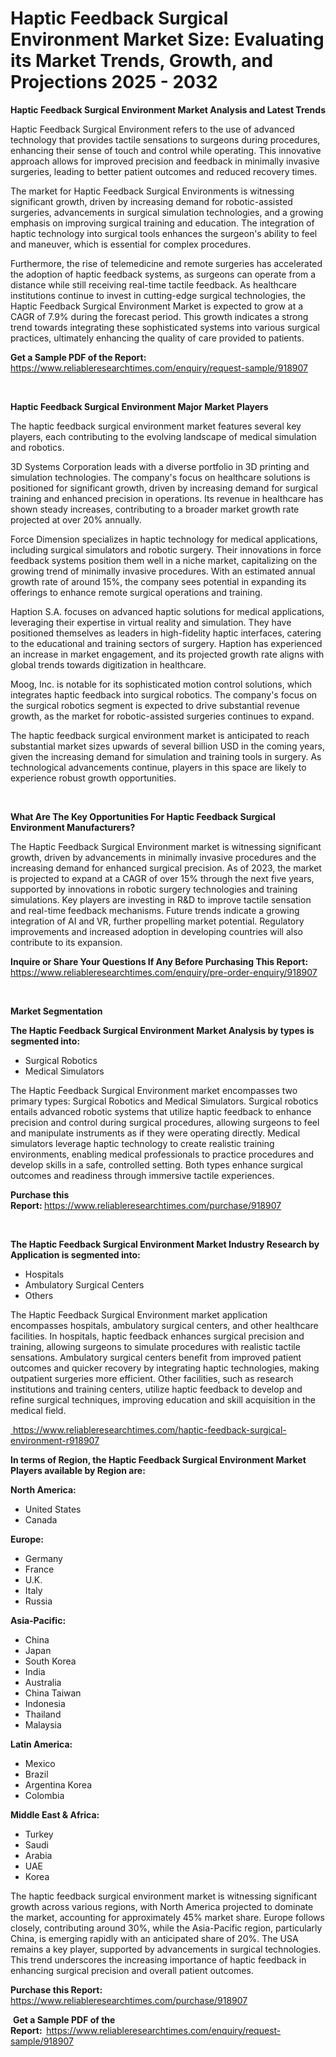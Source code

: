 <p><h1>Haptic Feedback Surgical Environment Market Size: Evaluating its Market Trends, Growth, and Projections 2025 - 2032</h1></p><p><strong>Haptic Feedback Surgical Environment Market Analysis and Latest Trends</strong></p>
<p><p>Haptic Feedback Surgical Environment refers to the use of advanced technology that provides tactile sensations to surgeons during procedures, enhancing their sense of touch and control while operating. This innovative approach allows for improved precision and feedback in minimally invasive surgeries, leading to better patient outcomes and reduced recovery times. </p><p>The market for Haptic Feedback Surgical Environments is witnessing significant growth, driven by increasing demand for robotic-assisted surgeries, advancements in surgical simulation technologies, and a growing emphasis on improving surgical training and education. The integration of haptic technology into surgical tools enhances the surgeon's ability to feel and maneuver, which is essential for complex procedures. </p><p>Furthermore, the rise of telemedicine and remote surgeries has accelerated the adoption of haptic feedback systems, as surgeons can operate from a distance while still receiving real-time tactile feedback. As healthcare institutions continue to invest in cutting-edge surgical technologies, the Haptic Feedback Surgical Environment Market is expected to grow at a CAGR of 7.9% during the forecast period. This growth indicates a strong trend towards integrating these sophisticated systems into various surgical practices, ultimately enhancing the quality of care provided to patients.</p></p>
<p><strong>Get a Sample PDF of the Report:&nbsp;</strong> <a href="https://www.reliableresearchtimes.com/enquiry/request-sample/918907?utm_campaign=3347&utm_medium=2&utm_source=Github&utm_content=ia&utm_term=18042025&utm_id=haptic-feedback-surgical-environment">https://www.reliableresearchtimes.com/enquiry/request-sample/918907</a></p>
<p>&nbsp;</p>
<p><strong>Haptic Feedback Surgical Environment Major Market Players</strong></p>
<p><p>The haptic feedback surgical environment market features several key players, each contributing to the evolving landscape of medical simulation and robotics. </p><p>3D Systems Corporation leads with a diverse portfolio in 3D printing and simulation technologies. The company's focus on healthcare solutions is positioned for significant growth, driven by increasing demand for surgical training and enhanced precision in operations. Its revenue in healthcare has shown steady increases, contributing to a broader market growth rate projected at over 20% annually.</p><p>Force Dimension specializes in haptic technology for medical applications, including surgical simulators and robotic surgery. Their innovations in force feedback systems position them well in a niche market, capitalizing on the growing trend of minimally invasive procedures. With an estimated annual growth rate of around 15%, the company sees potential in expanding its offerings to enhance remote surgical operations and training.</p><p>Haption S.A. focuses on advanced haptic solutions for medical applications, leveraging their expertise in virtual reality and simulation. They have positioned themselves as leaders in high-fidelity haptic interfaces, catering to the educational and training sectors of surgery. Haption has experienced an increase in market engagement, and its projected growth rate aligns with global trends towards digitization in healthcare.</p><p>Moog, Inc. is notable for its sophisticated motion control solutions, which integrates haptic feedback into surgical robotics. The company's focus on the surgical robotics segment is expected to drive substantial revenue growth, as the market for robotic-assisted surgeries continues to expand.</p><p>The haptic feedback surgical environment market is anticipated to reach substantial market sizes upwards of several billion USD in the coming years, given the increasing demand for simulation and training tools in surgery. As technological advancements continue, players in this space are likely to experience robust growth opportunities.</p></p>
<p>&nbsp;</p>
<p><strong>What Are The Key Opportunities For Haptic Feedback Surgical Environment Manufacturers?</strong></p>
<p><p>The Haptic Feedback Surgical Environment market is witnessing significant growth, driven by advancements in minimally invasive procedures and the increasing demand for enhanced surgical precision. As of 2023, the market is projected to expand at a CAGR of over 15% through the next five years, supported by innovations in robotic surgery technologies and training simulations. Key players are investing in R&D to improve tactile sensation and real-time feedback mechanisms. Future trends indicate a growing integration of AI and VR, further propelling market potential. Regulatory improvements and increased adoption in developing countries will also contribute to its expansion.</p></p>
<p><strong>Inquire or Share Your Questions If Any Before Purchasing This Report:</strong> <a href="https://www.reliableresearchtimes.com/enquiry/pre-order-enquiry/918907?utm_campaign=3347&utm_medium=2&utm_source=Github&utm_content=ia&utm_term=18042025&utm_id=haptic-feedback-surgical-environment">https://www.reliableresearchtimes.com/enquiry/pre-order-enquiry/918907</a></p>
<p>&nbsp;</p>
<p><strong>Market Segmentation</strong></p>
<p><strong>The Haptic Feedback Surgical Environment Market Analysis by types is segmented into:</strong></p>
<p><ul><li>Surgical Robotics</li><li>Medical Simulators</li></ul></p>
<p><p>The Haptic Feedback Surgical Environment market encompasses two primary types: Surgical Robotics and Medical Simulators. Surgical robotics entails advanced robotic systems that utilize haptic feedback to enhance precision and control during surgical procedures, allowing surgeons to feel and manipulate instruments as if they were operating directly. Medical simulators leverage haptic technology to create realistic training environments, enabling medical professionals to practice procedures and develop skills in a safe, controlled setting. Both types enhance surgical outcomes and readiness through immersive tactile experiences.</p></p>
<p><strong>Purchase this Report:&nbsp;</strong><a href="https://www.reliableresearchtimes.com/purchase/918907?utm_campaign=3347&utm_medium=2&utm_source=Github&utm_content=ia&utm_term=18042025&utm_id=haptic-feedback-surgical-environment">https://www.reliableresearchtimes.com/purchase/918907</a></p>
<p>&nbsp;</p>
<p><strong>The Haptic Feedback Surgical Environment Market Industry Research by Application is segmented into:</strong></p>
<p><ul><li>Hospitals</li><li>Ambulatory Surgical Centers</li><li>Others</li></ul></p>
<p><p>The Haptic Feedback Surgical Environment market application encompasses hospitals, ambulatory surgical centers, and other healthcare facilities. In hospitals, haptic feedback enhances surgical precision and training, allowing surgeons to simulate procedures with realistic tactile sensations. Ambulatory surgical centers benefit from improved patient outcomes and quicker recovery by integrating haptic technologies, making outpatient surgeries more efficient. Other facilities, such as research institutions and training centers, utilize haptic feedback to develop and refine surgical techniques, improving education and skill acquisition in the medical field.</p></p>
<p><a href="https://www.reliableresearchtimes.com/haptic-feedback-surgical-environment-r918907?utm_campaign=3347&utm_medium=2&utm_source=Github&utm_content=ia&utm_term=18042025&utm_id=haptic-feedback-surgical-environment">&nbsp;https://www.reliableresearchtimes.com/haptic-feedback-surgical-environment-r918907</a></p>
<p><strong>In terms of Region, the Haptic Feedback Surgical Environment Market Players available by Region are:</strong></p>
<p>
    <p> <strong> North America: </strong>
        <ul>
            <li>United States</li>
            <li>Canada</li>
        </ul>
        </p> 
    <p> <strong> Europe: </strong>
        <ul>
            <li>Germany</li>
            <li>France</li>
            <li>U.K.</li>
            <li>Italy</li>
            <li>Russia</li>
        </ul>
        </p> 
    <p> <strong> Asia-Pacific: </strong>
        <ul>
            <li>China</li>
            <li>Japan</li>
            <li>South Korea</li>
            <li>India</li>
            <li>Australia</li>
            <li>China Taiwan</li>
            <li>Indonesia</li>
            <li>Thailand</li>
            <li>Malaysia</li>
        </ul>
        </p> 
    <p> <strong> Latin America: </strong>
        <ul>
            <li>Mexico</li>
            <li>Brazil</li>
            <li>Argentina Korea</li>
            <li>Colombia</li>
        </ul>
        </p> 
    <p> <strong> Middle East & Africa: </strong>
        <ul>
            <li>Turkey</li>
            <li>Saudi</li>
            <li>Arabia</li>
            <li>UAE</li>
            <li>Korea</li>
        </ul>
    </p>
    </p>
<p><p>The haptic feedback surgical environment market is witnessing significant growth across various regions, with North America projected to dominate the market, accounting for approximately 45% market share. Europe follows closely, contributing around 30%, while the Asia-Pacific region, particularly China, is emerging rapidly with an anticipated share of 20%. The USA remains a key player, supported by advancements in surgical technologies. This trend underscores the increasing importance of haptic feedback in enhancing surgical precision and overall patient outcomes.</p></p>
<p><strong>Purchase this Report: </strong><a href="https://www.reliableresearchtimes.com/purchase/918907?utm_campaign=3347&utm_medium=2&utm_source=Github&utm_content=ia&utm_term=18042025&utm_id=haptic-feedback-surgical-environment">https://www.reliableresearchtimes.com/purchase/918907</a></p>
<p>&nbsp;<strong>Get a Sample PDF of the Report:&nbsp;&nbsp;</strong><a href="https://www.reliableresearchtimes.com/enquiry/request-sample/918907?utm_campaign=3347&utm_medium=2&utm_source=Github&utm_content=ia&utm_term=18042025&utm_id=haptic-feedback-surgical-environment">https://www.reliableresearchtimes.com/enquiry/request-sample/918907</a></p>
<p><strong></strong></p>
<p><p></p><p></p><p></p></p>